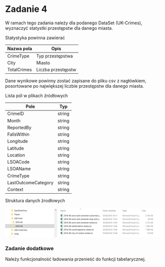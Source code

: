 # Zadanie 4

W ramach tego zadania należy dla podanego DataSet (UK-Crimes), wyznaczyć statystki przestępstw dla danego miasta.

Statystyka powinna zawierać 

| Nazwa pola  | Opis               |
| ----------- | ------------------ |
| CrimeType   | Typ przestępstwa   |
| City        | Miasto             |
| TotalCrimes | Liczba przestępstw |

Dane wynikowe powinny zostać zapisane do pliku csv z nagłówkiem, posortowane po największej liczbie przestępstw dla danego miasta.

Lista pól w plikach źródłowych

| Pole                | Typ    |
| ------------------- | ------ |
| CrimeID             | string |
| Month               | string |
| ReportedBy          | string |
| FallsWithin         | string |
| Longitude           | string |
| Latitude            | string |
| Location            | string |
| LSOACode            | string |
| LSOAName            | string |
| CrimeType           | string |
| LastOutcomeCategory | string |
| Context             | string |

Struktura danych źrodłowych

![](../Imgs/UkCrimes.png)

### Zadanie dodatkowe

Należy funkcjonalność ładowania przenieść do funkcji tabelarycznej.